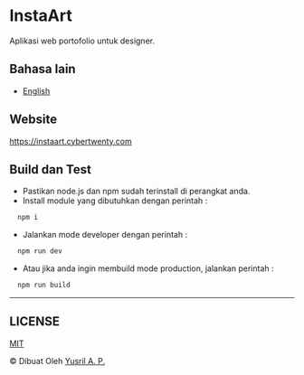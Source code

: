 # InstaArt
Aplikasi web portofolio untuk designer. 

## Bahasa lain
- [English](./README.md)

## Website
https://instaart.cybertwenty.com

## Build dan Test
- Pastikan node.js dan npm sudah terinstall di perangkat anda.
- Install module yang dibutuhkan dengan perintah : 
```bash 
  npm i
```
- Jalankan mode developer dengan perintah :
```bash 
  npm run dev
```
- Atau jika anda ingin membuild mode production, jalankan perintah : 
```bash 
  npm run build
```

---
## LICENSE
[MIT](./LICENSE.md)

© Dibuat Oleh [Yusril A. P.](https://github.com/yusril-adr)
